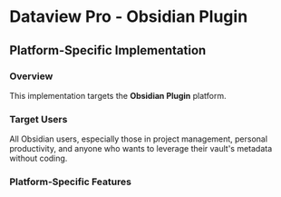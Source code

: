 # Dataview Pro - Obsidian Plugin

## Platform-Specific Implementation

### Overview
This implementation targets the **Obsidian Plugin** platform.

### Target Users
All Obsidian users, especially those in project management, personal productivity, and anyone who wants to leverage their vault's metadata without coding.

### Platform-Specific Features
